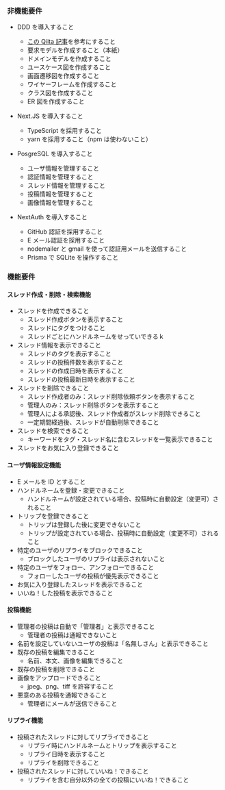 ### 非機能要件

- DDD を導入すること

  - [この Qiita 記事](https://qiita.com/APPLE4869/items/d210ddc2cb1bfeea9338#%E8%A6%81%E6%B1%82%E3%83%A2%E3%83%87%E3%83%AB)を参考にすること
  - 要求モデルを作成すること（本紙）
  - ドメインモデルを作成すること
  - ユースケース図を作成すること
  - 画面遷移図を作成すること
  - ワイヤーフレームを作成すること
  - クラス図を作成すること
  - ER 図を作成すること

- Next.JS を導入すること

  - TypeScript を採用すること
  - yarn を採用すること（npm は使わないこと）

- PosgreSQL を導入すること

  - ユーザ情報を管理すること
  - 認証情報を管理すること
  - スレッド情報を管理すること
  - 投稿情報を管理すること
  - 画像情報を管理すること

- NextAuth を導入すること
  - GitHub 認証を採用すること
  - E メール認証を採用すること
  - nodemailer と gmail を使って認証用メールを送信すること
  - Prisma で SQLite を操作すること

### 機能要件

#### スレッド作成・削除・検索機能

- スレッドを作成できること
  - スレッド作成ボタンを表示すること
  - スレッドにタグをつけること
  - スレッドごとにハンドルネームをせっていできるｋ
- スレッド情報を表示できること
  - スレッドのタグを表示すること
  - スレッドの投稿件数を表示すること
  - スレッドの作成日時を表示すること
  - スレッドの投稿最新日時を表示すること
- スレッドを削除できること
  - スレッド作成者のみ：スレッド削除依頼ボタンを表示すること
  - 管理人のみ：スレッド削除ボタンを表示すること
  - 管理人による承認後、スレッド作成者がスレッド削除できること
  - 一定期間経過後、スレッドが自動削除できること
- スレッドを検索できること
  - キーワードをタグ・スレッド名に含むスレッドを一覧表示できること
- スレッドをお気に入り登録できること

#### ユーザ情報設定機能

- E メールを ID とすること
- ハンドルネームを登録・変更できること
  - ハンドルネームが設定されている場合、投稿時に自動設定（変更可）されること
- トリップを登録できること
  - トリップは登録した後に変更できないこと
  - トリップが設定されている場合、投稿時に自動設定（変更不可）されること
- 特定のユーザのリプライをブロックできること
  - ブロックしたユーザのリプライは表示されないこと
- 特定のユーザをフォロー、アンフォローできること
  - フォローしたユーザの投稿が優先表示できること
- お気に入り登録したスレッドを表示できること
- いいね！した投稿を表示できること

#### 投稿機能

- 管理者の投稿は自動で「管理者」と表示できること
  - 管理者の投稿は通報できないこと
- 名前を設定していないユーザの投稿は「名無しさん」と表示できること
- 既存の投稿を編集できること
  - 名前、本文、画像を編集できること
- 既存の投稿を削除できること
- 画像をアップロードできること
  - jpeg、png、tiff を許容すること
- 悪意のある投稿を通報できること
  - 管理者にメールが送信できること

#### リプライ機能

- 投稿されたスレッドに対してリプライできること
  - リプライ時にハンドルネームとトリップを表示すること
  - リプライ日時を表示すること
  - リプライを削除できること
- 投稿されたスレッドに対していいね！できること
  - リプライを含む自分以外の全ての投稿にいいね！できること
